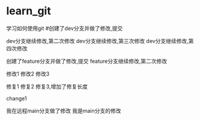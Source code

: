 # learn_git
学习如何使用git
#创建了dev分支并做了修改,提交

dev分支继续修改,第二次修改
dev分支继续修改,第三次修改
dev分支继续修改,第四次修改

创建了feature分支并做了修改,提交
feature分支继续修改,第二次修改

修改1
修改2
修改3

修复1
修复2
修复3,增加了修复长度


change1

我在远程main分支做了修改
我是main分支的修改
